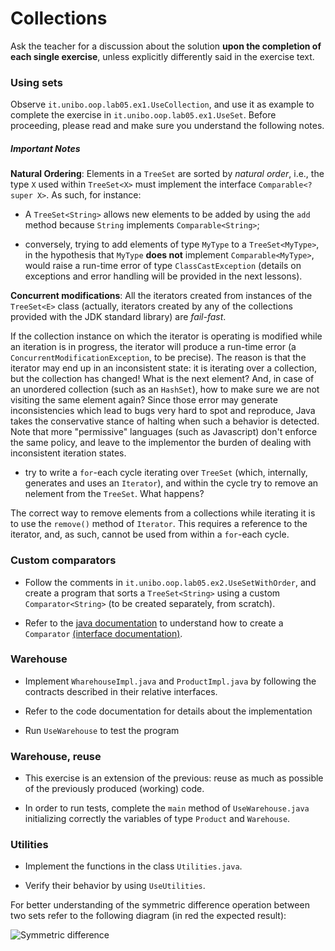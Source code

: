 # Collections

Ask the teacher for a discussion about the solution **upon the completion of each single exercise**, unless explicitly differently said in the exercise text.

### Using sets

Observe `it.unibo.oop.lab05.ex1.UseCollection`, and use it as example to complete the exercise in `it.unibo.oop.lab05.ex1.UseSet`.
Before proceeding, please read and make sure you understand the following notes.

##### Important Notes

**Natural Ordering**: Elements in a `TreeSet` are sorted by *natural order*, i.e., the type `X` used within `TreeSet<X>` must implement the interface `Comparable<? super X>`. As such, for instance:

* A `TreeSet<String>` allows new elements to be added by using the `add` method because `String` implements `Comparable<String>`;

* conversely, trying to add elements of type `MyType` to a `TreeSet<MyType>`, in the hypothesis that `MyType` **does not** implement `Comparable<MyType>`, would raise a run-time error of type `ClassCastException` (details on exceptions and error handling will be provided in the next lessons).

**Concurrent modifications**: All the iterators created from instances of the `TreeSet<E>` class (actually, iterators created by any of the collections provided with the JDK standard library) are *fail-fast*.

If the collection instance on which the iterator is operating is modified while an iteration is in progress, the iterator will produce a run-time error (a `ConcurrentModificationException`, to be precise).
The reason is that the iterator may end up in an inconsistent state: it is iterating over a collection, but the collection has changed! What is the next element? And, in case of an unordered collection (such as an `HashSet`), how to make sure we are not visiting the same element again?
Since those error may generate inconsistencies which lead to bugs very hard to spot and reproduce, Java takes the conservative stance of halting when such a behavior is detected.
Note that more "permissive" languages (such as Javascript) don't enforce the same policy, and leave to the implementor the burden of dealing with inconsistent iteration states.

* try to write a `for`-each cycle iterating over `TreeSet` (which, internally, generates and uses an `Iterator`), and within the cycle try to remove an nelement from the `TreeSet`. What happens?

The correct way to remove elements from a collections while iterating it is to use the `remove()` method of `Iterator`.
This requires a reference to the iterator, and, as such, cannot be used from within a `for`-each cycle.


### Custom comparators

* Follow the comments in `it.unibo.oop.lab05.ex2.UseSetWithOrder`, and create a program that sorts a `TreeSet<String>` using a custom `Comparator<String>` (to be created separately, from scratch).

* Refer to the [java documentation](https://docs.oracle.com/javase/8/docs/api/) to understand how to create a `Comparator` [(interface documentation)](https://docs.oracle.com/javase/8/docs/api/java/util/Comparator.html).


### Warehouse

* Implement `WharehouseImpl.java` and `ProductImpl.java` by following the contracts described in their relative interfaces.

* Refer to the code documentation for details about the implementation

* Run `UseWarehouse` to test the program


### Warehouse, reuse

* This exercise is an extension of the previous: reuse as much as possible of the previously produced (working) code.

* In order to run tests, complete the `main` method of `UseWarehouse.java` initializing correctly the variables of type `Product` and `Warehouse`.


### Utilities

* Implement the functions in the class `Utilities.java`.

* Verify their behavior by using `UseUtilities`.

For better understanding of the symmetric difference operation between two sets refer to the following diagram (in red the expected result):

![Symmetric difference](https://upload.wikimedia.org/wikipedia/commons/thumb/4/46/Venn0110.svg/1024px-Venn0110.svg.png)

